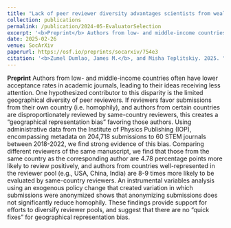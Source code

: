 ```yaml
---
title: "Lack of peer reviewer diversity advantages scientists from wealthier countries"
collection: publications
permalink: /publication/2024-05-EvaluatorSelection
excerpt: '<b>Preprint</b> Authors from low- and middle-income countries often have lower acceptance rates in academic journals, leading to their ideas receiving less attention. One hypothesized contributor to this disparity is the limited geographical diversity of peer reviewers. If reviewers favor submissions from their own country (i.e. homophily), and authors from certain countries are disproportionately reviewed by same-country reviewers, this creates a “geographical representation bias” favoring those authors. Using administrative data from the Institute of Physics Publishing (IOP), encompassing metadata on 204,718 submissions to 60 STEM journals between 2018-2022, we find strong evidence of this bias. Comparing different reviewers of the same manuscript, we find that those from the same country as the corresponding author are 4.78 percentage points more likely to review positively, and authors from countries well-represented in the reviewer pool (e.g., USA, China, India) are 8-9 times more likely to be evaluated by same-country reviewers. An instrumental variables analysis using an exogenous policy change that created variation in which submissions were anonymized shows that anonymizing submissions does not significantly reduce homophily. These findings provide support for efforts to diversify reviewer pools, and suggest that there are no “quick fixes” for geographical representation bias.'
date: 2025-02-26
venue: SocArXiv
paperurl: https://osf.io/preprints/socarxiv/754e3
citation: '<b>Zumel Dumlao, James M.</b>, and Misha Teplitskiy. 2025. "Lack of Peer Reviewer Diversity Advantages Authors from Wealthier Countries." SocArXiv. February 26. doi:10.31235/osf.io/754e3_v3.'
---
```

<b>Preprint</b> Authors from low- and middle-income countries often have lower acceptance rates in academic journals, leading to their ideas receiving less attention. One hypothesized contributor to this disparity is the limited geographical diversity of peer reviewers. If reviewers favor submissions from their own country (i.e. homophily), and authors from certain countries are disproportionately reviewed by same-country reviewers, this creates a “geographical representation bias” favoring those authors. Using administrative data from the Institute of Physics Publishing (IOP), encompassing metadata on 204,718 submissions to 60 STEM journals between 2018-2022, we find strong evidence of this bias. Comparing different reviewers of the same manuscript, we find that those from the same country as the corresponding author are 4.78 percentage points more likely to review positively, and authors from countries well-represented in the reviewer pool (e.g., USA, China, India) are 8-9 times more likely to be evaluated by same-country reviewers. An instrumental variables analysis using an exogenous policy change that created variation in which submissions were anonymized shows that anonymizing submissions does not significantly reduce homophily. These findings provide support for efforts to diversify reviewer pools, and suggest that there are no “quick fixes” for geographical representation bias.